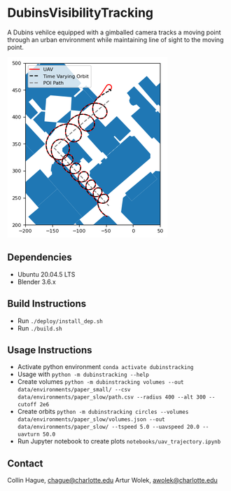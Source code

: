 # DubinsVisibilityTracking
A Dubins vehilce equipped with a gimballed camera tracks a moving point through an urban environment while maintaining line of sight to the moving point. 

![Solutions](/readme_image.png)
## Dependencies
 - Ubuntu 20.04.5 LTS
 - Blender 3.6.x
## Build Instructions
 - Run ```./deploy/install_dep.sh```
 - Run ```./build.sh```
## Usage Instructions
- Activate python environment ```conda activate dubinstracking```
- Usage with ```python -m dubinstracking --help```
- Create volumes ```python -m dubinstracking volumes --out data/environments/paper_small/ --csv data/environments/paper_slow/path.csv --radius 400 --alt 300 --cutoff 2e6```
- Create orbits ```python -m dubinstracking circles --volumes data/environments/paper_slow/volumes.json --out data/environments/paper_slow/ --tspeed 5.0 --uavspeed 20.0 --uavturn 50.0```
- Run Jupyter notebook to create plots ```notebooks/uav_trajectory.ipynb```
## Contact
Collin Hague, chague@charlotte.edu
Artur Wolek, awolek@charlotte.edu